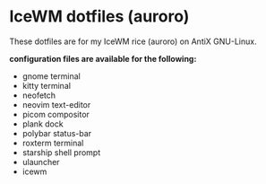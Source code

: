 # IceWM dotfiles (auroro)
These dotfiles are for my IceWM rice (auroro) on AntiX GNU-Linux.

**configuration files are available for the following:**
- gnome terminal
- kitty terminal
- neofetch
- neovim text-editor
- picom compositor
- plank dock
- polybar status-bar
- roxterm terminal
- starship shell prompt
- ulauncher
- icewm
